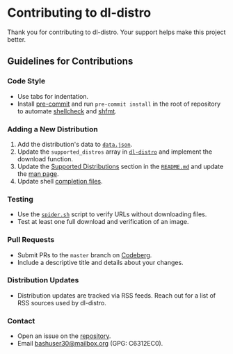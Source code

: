 # Contributing to dl-distro

Thank you for contributing to dl-distro. Your support helps make this project
better.

## Guidelines for Contributions

### Code Style

* Use tabs for indentation.
* Install [pre-commit] and run `pre-commit install` in the root of repository
  to automate [shellcheck] and [shfmt].

### Adding a New Distribution

1. Add the distribution's data to [`data.json`].
2. Update the `supported_distros` array in [`dl-distro`] and implement the
   download function.
3. Update the [Supported Distributions] section in the [`README.md`] and update
   the [man page].
4. Update shell [completion files].

### Testing

- Use the [`spider.sh`] script to verify URLs without downloading files.
- Test at least one full download and verification of an image.

### Pull Requests

- Submit PRs to the `master` branch on [Codeberg].
- Include a descriptive title and details about your changes.

### Distribution Updates

- Distribution updates are tracked via RSS feeds. Reach out for a list of RSS
  sources used by dl-distro.

### Contact

- Open an issue on the [repository].
- Email [bashuser30@mailbox.org] (GPG: C6312EC0).

<!-- links -->
[pre-commit]: https://github.com/pre-commit/pre-commit
[shellcheck]: https://github.com/koalaman/shellcheck
[shfmt]: https://github.com/mvdan/sh
[`data.json`]: data.json
[`dl-distro`]: dl-distro
[Supported Distributions]: README.md#supported-distributions
[`README.md`]: README.md
[man page]: man/dl-distro.1
[`spider.sh`]: https://codeberg.org/bashuser30/spider.sh
[completion files]: completions/
[Codeberg]: https://codeberg.org/bashuser30/dl-distro
[repository]: https://codeberg.org/bashuser30/dl-distro/issues
[bashuser30@mailbox.org]: mailto:bashuser30@mailbox.org
